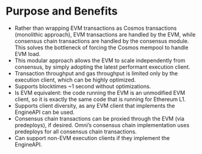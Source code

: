# Purpose and Benefits

- Rather than wrapping EVM transactions as Cosmos transactions (monolithic approach), EVM transactions are handled by the EVM, while consensus chain transactions are handled by the consensus module. This solves the bottleneck of forcing the Cosmos mempool to handle EVM load.
- This modular approach allows the EVM to scale independently from consensus, by simply adopting the latest performant execution client.
- Transaction throughput and gas throughput is limited only by the execution client, which can be highly optimized.
- Supports blocktimes ~1 second without optimizations.
- Is EVM equivalent: the code running the EVM is an unmodified EVM client, so it is exactly the same code that is running for Ethereum L1.
- Supports client diversity, as any EVM client that implements the EngineAPI can be used.
- Consensus chain transactions can be proxied through the EVM (via predeploys), if desired. Omni’s consensus chain implementation uses predeploys for all consensus chain transactions.
- Can support non-EVM execution clients if they implement the EngineAPI.
